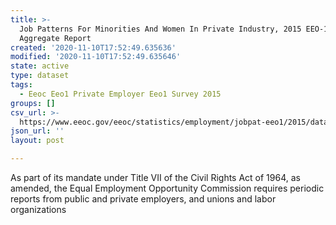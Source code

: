 ```yaml
---
title: >-
  Job Patterns For Minorities And Women In Private Industry, 2015 EEO-1 NAICS-4
  Aggregate Report
created: '2020-11-10T17:52:49.635636'
modified: '2020-11-10T17:52:49.635646'
state: active
type: dataset
tags:
  - Eeoc Eeo1 Private Employer Eeo1 Survey 2015
groups: []
csv_url: >-
  https://www.eeoc.gov/eeoc/statistics/employment/jobpat-eeo1/2015/datasets/year15_nac4.txt
json_url: ''
layout: post

---
```

As part of its mandate under Title VII of the Civil Rights Act of 1964, as amended, the Equal Employment Opportunity Commission requires periodic reports from public and private employers, and unions and labor organizations 
